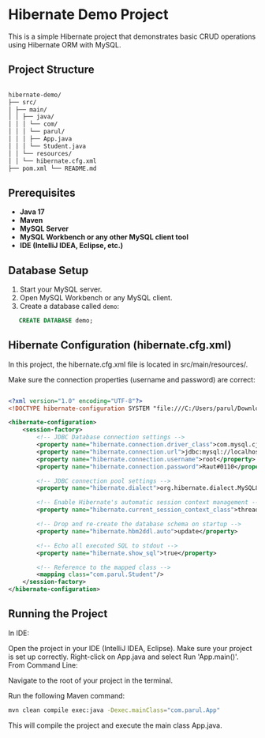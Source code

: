 # Hibernate Demo Project

This is a simple Hibernate project that demonstrates basic CRUD operations using Hibernate ORM with MySQL.

## Project Structure

```bash

hibernate-demo/
├── src/
│ ├── main/
│ │ ├── java/
│ │ │ └── com/
│ │ │ └── parul/
│ │ │ ├── App.java
│ │ │ └── Student.java
│ │ └── resources/
│ │ └── hibernate.cfg.xml
├── pom.xml └── README.md

```

## Prerequisites

- **Java 17**
- **Maven**
- **MySQL Server**
- **MySQL Workbench or any other MySQL client tool**
- **IDE (IntelliJ IDEA, Eclipse, etc.)**

## Database Setup

1. Start your MySQL server.
2. Open MySQL Workbench or any MySQL client.
3. Create a database called `demo`:
```sql
   CREATE DATABASE demo;
```
## Hibernate Configuration (hibernate.cfg.xml)

In this project, the hibernate.cfg.xml file is located in src/main/resources/.

Make sure the connection properties (username and password) are correct:

```xml

<?xml version="1.0" encoding="UTF-8"?>
<!DOCTYPE hibernate-configuration SYSTEM "file:///C:/Users/parul/Downloads/hibernate-configuration-3.0.dtd">

<hibernate-configuration>
    <session-factory>
        <!-- JDBC Database connection settings -->
        <property name="hibernate.connection.driver_class">com.mysql.cj.jdbc.Driver</property>
        <property name="hibernate.connection.url">jdbc:mysql://localhost:3306/demo</property>
        <property name="hibernate.connection.username">root</property>
        <property name="hibernate.connection.password">Raut#0110</property>

        <!-- JDBC connection pool settings -->
        <property name="hibernate.dialect">org.hibernate.dialect.MySQL8Dialect</property>

        <!-- Enable Hibernate's automatic session context management -->
        <property name="hibernate.current_session_context_class">thread</property>

        <!-- Drop and re-create the database schema on startup -->
        <property name="hibernate.hbm2ddl.auto">update</property>

        <!-- Echo all executed SQL to stdout -->
        <property name="hibernate.show_sql">true</property>

        <!-- Reference to the mapped class -->
        <mapping class="com.parul.Student"/>
    </session-factory>
</hibernate-configuration>

```

## Running the Project
In IDE:

Open the project in your IDE (IntelliJ IDEA, Eclipse).
Make sure your project is set up correctly.
Right-click on App.java and select Run 'App.main()'.
From Command Line:

Navigate to the root of your project in the terminal.

Run the following Maven command:

```bash
mvn clean compile exec:java -Dexec.mainClass="com.parul.App"
```
This will compile the project and execute the main class App.java.

